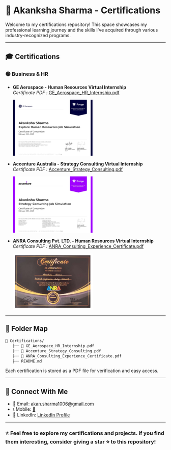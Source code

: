 # 📜 Akanksha Sharma - Certifications

Welcome to my certifications repository! This space showcases my professional learning journey and the skills I've acquired through various industry-recognized programs.

---

## 🎓 **Certifications**

### 🟢 **Business & HR**
- **GE Aerospace - Human Resources Virtual Internship**  
  *Certificate PDF :* [GE_Aerospace_HR_Internship.pdf](https://github.com/akankshasharmahr/certificates/GE_Aerospace_HR_Internship.pdf)<br>
  
  <a href="https://github.com/akankshasharmahr/certificates/blob/main/Certifications/GE_Aerospace_HR_Internship" target="_blank">
    <img src="https://github.com/akankshasharmahr/certificates/blob/main/Certifications/thumb/GE_Aerospace_HR_Internship.jpg" alt="DataCamp Certificate" width="250px">
  </a>
- **Accenture Australia - Strategy Consulting Virtual Internship**  
  *Certificate PDF :* [Accenture_Strategy_Consulting.pdf](https://github.com/akankshasharmahr/certificates/Accenture_Strategy_Consulting.pdf)<br>
  
  <a href="https://github.com/akankshasharmahr/certificates/blob/main/Certifications/Accenture_Strategy_Consulting" target="_blank">
    <img src="https://github.com/akankshasharmahr/certificates/blob/main/Certifications/thumb/Accenture_Strategy_Consulting.jpg" alt="DataCamp Certificate" width="250px">
  </a>
- **ANRA Consulting Pvt. LTD. - Human Resources Virtual Internship**  
  *Certificate PDF :* [ANRA_Consulting_Experience_Certificate.pdf](https://github.com/akankshasharmahr/certificates/ANRA_Consulting_Experience_Certificate.pdf)<br>
  
  <a href="https://github.com/akankshasharmahr/certificates/blob/main/Certifications/ANRA_Consulting_Experience_Certificate.pdf" target="_blank">
    <img src="https://github.com/akankshasharmahr/certificates/blob/main/Certifications/thumb/ANRA_Consulting_Experience_Certificate.jpg" alt="DataCamp Certificate" width="250px">
  </a>
 
---

## 📁 **Folder Map**
```
📂 Certifications/
   ├── 📜 GE_Aerospace_HR_Internship.pdf
   ├── 📜 Accenture_Strategy_Consulting.pdf
   ├── 📜 ANRA_Consulting_Experience_Certificate.pdf
   ├── README.md
```
Each certification is stored as a PDF file for verification and easy access.

---

## 🔗 **Connect With Me**
- 📧 Email: [akan.sharma1006@gmail.com](mailto:hirewithakanksha@gmail.com)
- 📞 Mobile: [📱](tel:+918085448328 )
- 💼 LinkedIn: [LinkedIn Profile](https://www.linkedin.com/in/akankshasharma-hr/)


---

### ⭐ Feel free to explore my certifications and projects. If you find them interesting, consider giving a star ⭐ to this repository!

